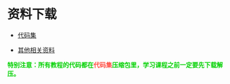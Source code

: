 # 资料下载

* [代码集](代码集.zip)

* [其他相关资料](其他相关资料.zip)

<span style="color: rgb(0, 209, 0);">**特别注意：所有教程的代码都在<span style="color: rgb(255, 76, 65);">代码集</span>压缩包里，学习课程之前一定要先下载解压。**<span style="color: rgb(0, 209, 0);"></span></span>
